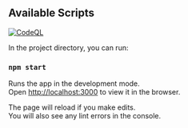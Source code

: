 ## Available Scripts

[![CodeQL](https://github.com/thewomins/To-do-ts/actions/workflows/codeql.yml/badge.svg?branch=master)](https://github.com/thewomins/To-do-ts/actions/workflows/codeql.yml)

In the project directory, you can run:

### `npm start`

Runs the app in the development mode.\
Open [http://localhost:3000](http://localhost:3000) to view it in the browser.

The page will reload if you make edits.\
You will also see any lint errors in the console.
